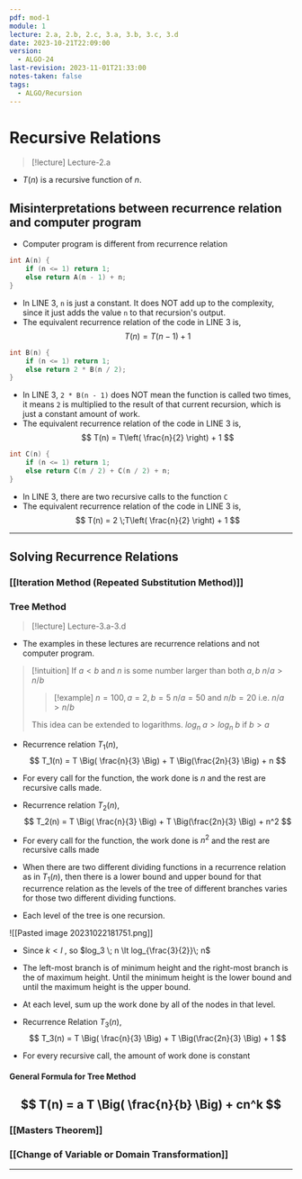 ```yaml
---
pdf: mod-1
module: 1
lecture: 2.a, 2.b, 2.c, 3.a, 3.b, 3.c, 3.d
date: 2023-10-21T22:09:00
version:
  - ALGO-24
last-revision: 2023-11-01T21:33:00
notes-taken: false
tags:
  - ALGO/Recursion
---
```

# Recursive Relations
> [!lecture] Lecture-2.a

- $T(n)$ is a recursive function of $n$. 

## Misinterpretations between recurrence relation and computer program
- Computer program is different from recurrence relation

```c hl:3
int A(n) {
	if (n <= 1) return 1;
	else return A(n - 1) + n;
}
```

- In LINE 3, `n` is just a constant. It does NOT add up to the complexity, since it just adds the value `n` to that recursion's output.
- The equivalent recurrence relation of the code in LINE 3 is,
$$
T(n) = T(n - 1) + 1
$$

```c hl:3
int B(n) {
	if (n <= 1) return 1;
	else return 2 * B(n / 2);
}
```

- In LINE 3, `2 * B(n - 1)` does NOT mean the function is called two times, it means `2` is multiplied to the result of that current recursion, which is just a constant amount of work.
- The equivalent recurrence relation of the code in LINE 3 is,
$$
T(n) = T\left( \frac{n}{2} \right) + 1
$$

```c hl:3
int C(n) {
	if (n <= 1) return 1;
	else return C(n / 2) + C(n / 2) + n;
}
```

- In LINE 3, there are two recursive calls to the function `C`
- The equivalent recurrence relation of the code in LINE 3 is,
$$
T(n) = 2 \;T\left( \frac{n}{2} \right) + 1
$$

---
## Solving Recurrence Relations

### [[Iteration Method (Repeated Substitution Method)]]
### Tree Method
> [!lecture] Lecture-3.a-3.d
- The examples in these lectures are recurrence relations and not computer program.

> [!intuition] If $a \lt b$ and $n$ is some number larger than both $a, b$
> $n / a \gt n / b$ 
>> [!example] $n = 100, a = 2, b = 5$
>> $n / a = 50$ and $n / b = 20$ i.e. $n / a \gt n / b$
>
> This idea can be extended to logarithms.
> $log_n \;a > log_n\; b$ if $b > a$

- Recurrence relation $T_1(n)$,
$$
T_1(n) = T \Big( \frac{n}{3} \Big) + T \Big(\frac{2n}{3} \Big) + n
$$
- For every call for the function, the work done is $n$ and the rest are recursive calls made.

- Recurrence relation $T_2(n)$,
$$
T_2(n) = T \Big( \frac{n}{3} \Big) + T \Big(\frac{2n}{3} \Big) + n^2
$$
- For every call for the function, the work done is $n^2$ and the rest are recursive calls made

- When there are two different dividing functions in a recurrence relation as in $T_1(n)$, then there is a lower bound and upper bound for that recurrence relation as the levels of the tree of different branches varies for those two different dividing functions.
- Each level of the tree is one recursion.

![[Pasted image 20231022181751.png]]

- Since $k \lt l$ , so $log_3 \; n \lt log_{\frac{3}{2}}\; n$
- The left-most branch is of minimum height and the right-most branch is the of maximum height. Until the minimum height is the lower bound and until the maximum height is the upper bound.
- At each level, sum up the work done by all of the nodes in that level.

- Recurrence Relation $T_3(n)$,
$$
T_3(n) = T \Big( \frac{n}{3} \Big) + T \Big(\frac{2n}{3} \Big) + 1
$$
- For every recursive call, the amount of work done is constant

#### General Formula for Tree Method
$$
T(n) = a T \Big( \frac{n}{b} \Big) + cn^k
$$
---

### [[Masters Theorem]]

### [[Change of Variable or Domain Transformation]]

---
